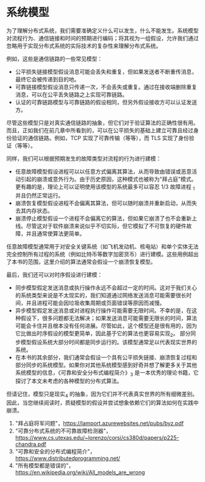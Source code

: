 # 系统模型

为了理解分布式系统，我们需要准确定义什么可以发生，什么不能发生。系统模型对流程行为、通信链接和时间的预期进行编码；将其视为一组假设，允许我们通过忽略用于实现分布式系统的实际技术的复杂性来理解分布式系统。

例如，这些是通信链路的一些常见模型：

- 公平损失链接模型假设消息可能会丢失和重复，但如果发送者不断重传消息，最终它会被传递到目的地。
- 可靠链接模型假设消息只传递一次，不会丢失或重复。通过在接收端删除重复消息，可以在公平丢失链路之上实现可靠链路。
- 认证的可靠链路模型与可靠链路的假设相同，但另外假设接收方可以认证发送方。

尽管这些模型只是对真实通信链路的抽象，但它们对于验证算法的正确性很有用。而且，正如我们在前几章中所看到的，可以在公平损失的基础上建立可靠且经过身份验证的通信链路。例如，TCP 实现了可靠传输（等等），而 TLS 实现了身份验证（等等）。

同样，我们可以根据预期发生的故障类型对流程的行为进行建模：

- 任意故障模型假设进程可以以任意方式偏离其算法，从而导致由错误或恶意活动引起的崩溃或意外行为。由于历史原因，这种模式也被称为"拜占庭"模式。更有趣的是，理论上可以证明使用该模型的系统最多可以容忍 1/3  故障进程 <sub>1</sub> 并且仍然正常运行。
- 崩溃恢复模型假设进程不会偏离其算法，但可以随时崩溃并重新启动，从而失去其内存状态。
- 崩溃停止模型假设一个进程不会偏离它的算法，但如果它崩溃了也不会重新上线。尽管这对于软件崩溃来说似乎不切实际，但它模拟了不可恢复的硬件故障，并且通常使算法更简单。

任意故障模型通常用于对安全关键系统（如飞机发动机、核电站）和单个实体无法完全控制所有过程的系统（例如比特币等数字加密货币）进行建模。这些用例超出了本书的范围，这里介绍的算法通常会假设一个崩溃恢复模型。

最后，我们还可以对时序假设进行建模：

- 同步模型假定发送消息或执行操作永远不会超过一定的时间。这对于我们关心的系统类型来说是不太现实的，我们知道通过网络发送消息可能需要很长时间，并且进程可能会因垃圾收集周期或页面错误等原因而减慢。
- 异步模型假定发送消息或对进程执行操作可能需要无限时间。不幸的是，在这种假设下，很多问题都无法解决；如果发送消息可能需要无限长的时间，算法可能会卡住并且根本没有任何进展。尽管如此，这个模型还是很有用的，因为它比做出时序假设的模型更简单，因此基于它的算法也更容易实现<sub>2</sub>。
  部分同步模型假设系统大部分时间都是同步运行的。该模型通常足以代表现实世界的系统。
- 在本书的其余部分，我们通常会假设一个具有公平损失链接、崩溃恢复过程和部分同步的系统模型。如果你对其他系统模型感到好奇并想了解更多关于其他系统模型的信息，《可靠和安全分布式编程简介》<sub>3</sub> 是一本优秀的理论书籍，它探讨了本文未考虑的各种模型的分布式算法。

但请记住，模型只是现实<sub>4</sub> 的抽象，因为它们并不代表真实世界的所有细微差别。 因此，当您继续阅读时，质疑模型的假设并尝试想象依赖它们的算法如何在实践中崩溃。

1. "拜占庭将军问题"，https://lamport.azurewebsites.net/pubs/byz.pdf
2. "可靠分布式系统的不可靠故障检测器"，https://www.cs.utexas.edu/~lorenzo/corsi/cs380d/papers/p225-chandra.pdf
3. "可靠和安全的分布式编程简介"，https://www.distributedprogramming.net/
4. "所有模型都是错误的"，https://en.wikipedia.org/wiki/All_models_are_wrong